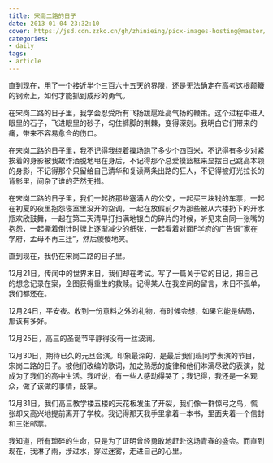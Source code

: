 ```yaml
---
title: 宋崗二路的日子
date: 2013-01-04 23:32:10
cover: https://jsd.cdn.zzko.cn/gh/zhinieing/picx-images-hosting@master/cover/thedayinsonggangtworoad.jpg
categories:
- daily
tags:
- article
---
```

直到现在，用了一个接近半个三百六十五天的界限，还是无法确定在高考这根颠簸的钢索上，如何才能抓到成形的勇气。

在宋岗二路的日子里，我学会忍受所有飞扬跋扈趾高气扬的鞭策。这个过程中进入眼里的石子，飞进眼里的砂子，勾住裤脚的荆棘，变得深刻。我明白它们带来的痛，带来不容易愈合的伤口。

<!-- more -->

在宋岗二路的日子里，我不记得我绕着操场跑了多少个四百米，不记得有多少对紧挨着的身影被我故作洒脱地甩在身后，不记得那个总爱摸篮框来显摆自己跳高本领的身影，不记得那个只留给自己清华和复读两条出路的狂人，不记得被灯光拉长的背影里，间杂了谁的茫然无措。

在宋岗二路的日子里，我们一起挤那些塞满人的公交，一起买三块钱的车票，一起在初夏的夜里抱怨寝室里没开的空调，一起在放假前夕为那些被从六楼扔下的开水瓶欢欣鼓舞，一起在第二天清早打扫满地银白的碎片的时候，听见来自同一张嘴的抱怨，一起撕着倒计时牌上逐渐减少的纸张，一起看着对面F学府的广告语“家在学府，孟母不再三迁”，然后傻傻地笑。

直到现在，我仍在宋岗二路的日子里。

12月21日，传闻中的世界末日，我们却在考试。写了一篇关于它的日记，把自己的想念记录在案，企图获得重生的救赎。记得某人在我空间的留言，末日不孤单，我们都还在。

12月24日，平安夜。收到一份意料之外的礼物，有时候会想，如果它能是结局，那该有多好。

12月25日，高三的圣诞节平静得没有一丝波澜。

12月30日，期待已久的元旦会演。印象最深的，是最后我们班同学表演的节目，宋岗二路的日子。被他们改编的歌词，加之熟悉的旋律和他们淋漓尽致的表演，就成为了我们的高中生活。我听说，有一些人感动得哭了；我记得，我还是一名观众，做了该做的事情，鼓掌。

12月31日，我们高三教学楼五楼的天花板发生了开裂，我们像一群惊弓之鸟，慌张却又高兴地提前离开了学校。我记得那天我手里拿着一本书，里面夹着一个信封和三张邮票。

我知道，所有琐碎的生命，只是为了证明曾经勇敢地赶赴这场青春的盛会。而直到现在，我淋了雨，涉过水，穿过迷雾，走进自己的心里。

<audio src="http://music.163.com/song/media/outer/url?id=38576323.mp3" poster="http://p2.music.126.net/hYjA4Th6CAdkWI_sm32juw==/109951163669459549.jpg?param=130y130" name="春风十里" author="鹿先森乐队" loop autoplay>
</audio>